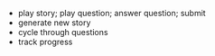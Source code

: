 
- play story; play question; answer question; submit
- generate new story
- cycle through questions
- track progress